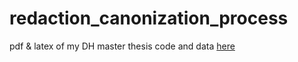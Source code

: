 # redaction_canonization_process
pdf &amp; latex of my DH master thesis
code and data [here](https://github.com/crazyjeannot/canonization_process/)
